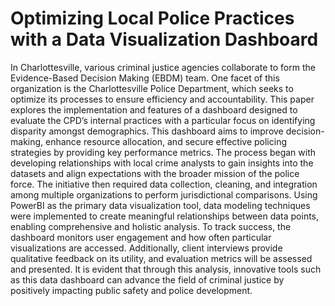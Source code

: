 # Optimizing Local Police Practices with a Data Visualization Dashboard

  In Charlottesville, various criminal justice agencies collaborate to form the Evidence-Based Decision Making (EBDM) team. One facet of this organization is the Charlottesville Police Department, which seeks to optimize its processes to ensure efficiency and accountability. This paper explores the implementation and features of a dashboard designed to evaluate the CPD’s internal practices with a particular focus on identifying disparity amongst demographics. This dashboard aims to improve decision-making, enhance resource allocation, and secure effective policing strategies by providing key performance metrics. The process began with developing relationships with local crime analysts to gain insights into the datasets and align expectations with the broader mission of the police force. The initiative then required data collection, cleaning, and integration among multiple organizations to perform jurisdictional comparisons. Using PowerBI as the primary data visualization tool, data modeling techniques were implemented to create meaningful relationships between data points, enabling comprehensive and holistic analysis. To track success, the dashboard monitors user engagement and how often particular visualizations are accessed. Additionally, client interviews provide qualitative feedback on its utility, and evaluation metrics will be assessed and presented. It is evident that through this analysis, innovative tools such as this data dashboard can advance the field of criminal justice by positively impacting public safety and police development. 
